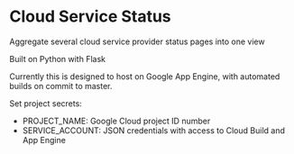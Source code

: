 # Cloud Service Status

Aggregate several cloud service provider status pages into one view

Built on Python with Flask

Currently this is designed to host on Google App Engine, with automated builds on commit to master.

Set project secrets:
  - PROJECT_NAME: Google Cloud project ID number
  - SERVICE_ACCOUNT: JSON credentials with access to Cloud Build and App Engine
